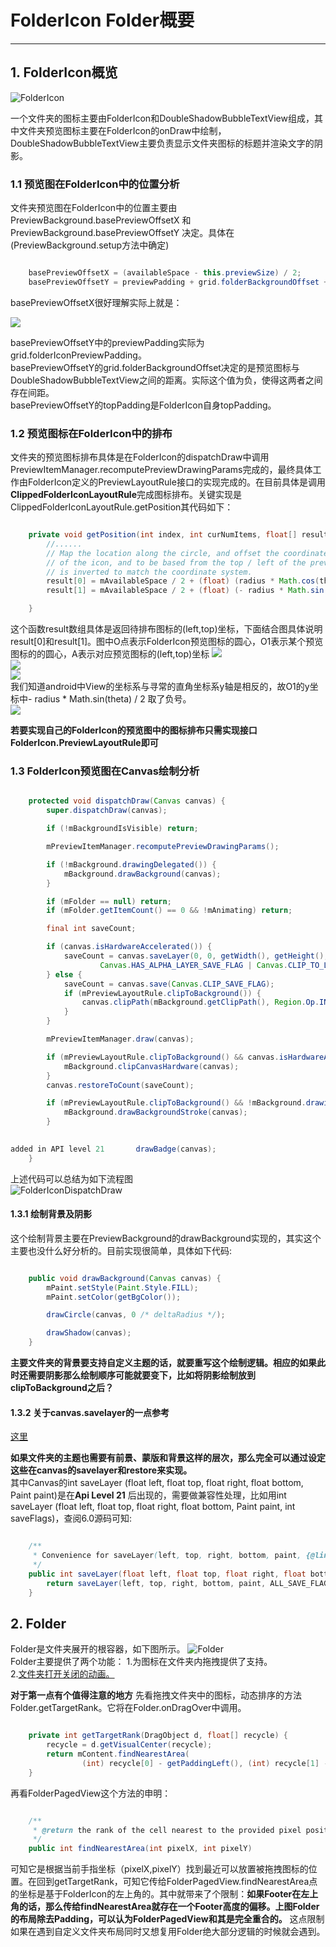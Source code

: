 # FolderIcon Folder概要
---------------------

## 1. FolderIcon概览
![FolderIcon](./images/FolderIcon.png)

一个文件夹的图标主要由FolderIcon和DoubleShadowBubbleTextView组成，其中文件夹预览图标主要在FolderIcon的onDraw中绘制，DoubleShadowBubbleTextView主要负责显示文件夹图标的标题并渲染文字的阴影。

### 1.1 预览图在FolderIcon中的位置分析
文件夹预览图在FolderIcon中的位置主要由PreviewBackground.basePreviewOffsetX 和 PreviewBackground.basePreviewOffsetY 决定。具体在(PreviewBackground.setup方法中确定)

```java {.line-numbers}

    basePreviewOffsetX = (availableSpace - this.previewSize) / 2;
    basePreviewOffsetY = previewPadding + grid.folderBackgroundOffset + topPadding;

```
basePreviewOffsetX很好理解实际上就是：

![](./images/f1.gif)

basePreviewOffsetY中的previewPadding实际为 grid.folderIconPreviewPadding。  
basePreviewOffsetY的grid.folderBackgroundOffset决定的是预览图标与DoubleShadowBubbleTextView之间的距离。实际这个值为负，使得这两者之间存在间距。  
basePreviewOffsetY的topPadding是FolderIcon自身topPadding。

### 1.2 预览图标在FolderIcon中的排布
文件夹的预览图标排布具体是在FolderIcon的dispatchDraw中调用PreviewItemManager.recomputePreviewDrawingParams完成的，最终具体工作由FolderIcon定义的PreviewLayoutRule接口的实现完成的。在目前具体是调用**ClippedFolderIconLayoutRule**完成图标排布。关键实现是ClippedFolderIconLayoutRule.getPosition其代码如下：

```java  {.line-numbers}

    private void getPosition(int index, int curNumItems, float[] result) {
        //......
        // Map the location along the circle, and offset the coordinates to represent the center
        // of the icon, and to be based from the top / left of the preview area. The y component
        // is inverted to match the coordinate system.
        result[0] = mAvailableSpace / 2 + (float) (radius * Math.cos(theta) / 2) - halfIconSize;
        result[1] = mAvailableSpace / 2 + (float) (- radius * Math.sin(theta) / 2) - halfIconSize;

    }

```

这个函数result数组具体是返回待排布图标的(left,top)坐标，下面结合图具体说明result[0]和result[1]。图中O点表示FolderIcon预览图标的圆心，O1表示某个预览图标的的圆心，A表示对应预览图标的(left,top)坐标
![](./images/LayoutRule.png)  
![](./images/f2.gif)  
![](./images/f3.gif)  
我们知道android中View的坐标系与寻常的直角坐标系y轴是相反的，故O1的y坐标中- radius * Math.sin(theta) / 2 取了负号。  
![](./images/f4.gif)  

**若要实现自己的FolderIcon的预览图中的图标排布只需实现接口FolderIcon.PreviewLayoutRule即可**

### 1.3 FolderIcon预览图在Canvas绘制分析

```java {.line-numbers}

    protected void dispatchDraw(Canvas canvas) {
        super.dispatchDraw(canvas);

        if (!mBackgroundIsVisible) return;

        mPreviewItemManager.recomputePreviewDrawingParams();

        if (!mBackground.drawingDelegated()) {
            mBackground.drawBackground(canvas);
        }

        if (mFolder == null) return;
        if (mFolder.getItemCount() == 0 && !mAnimating) return;

        final int saveCount;

        if (canvas.isHardwareAccelerated()) {
            saveCount = canvas.saveLayer(0, 0, getWidth(), getHeight(), null,
                    Canvas.HAS_ALPHA_LAYER_SAVE_FLAG | Canvas.CLIP_TO_LAYER_SAVE_FLAG);
        } else {
            saveCount = canvas.save(Canvas.CLIP_SAVE_FLAG);
            if (mPreviewLayoutRule.clipToBackground()) {
                canvas.clipPath(mBackground.getClipPath(), Region.Op.INTERSECT);
            }
        }

        mPreviewItemManager.draw(canvas);

        if (mPreviewLayoutRule.clipToBackground() && canvas.isHardwareAccelerated()) {
            mBackground.clipCanvasHardware(canvas);
        }
        canvas.restoreToCount(saveCount);

        if (mPreviewLayoutRule.clipToBackground() && !mBackground.drawingDelegated()) {
            mBackground.drawBackgroundStroke(canvas);
        }

 
added in API level 21       drawBadge(canvas);
    }

```
上述代码可以总结为如下流程图  
![FolderIconDispatchDraw](./images/FolderIconDispatchDraw.png)

#### 1.3.1 绘制背景及阴影
这个绘制背景主要在PreviewBackground的drawBackground实现的，其实这个主要也没什么好分析的。目前实现很简单，具体如下代码:  
```java {.line-numbers}

    public void drawBackground(Canvas canvas) {
        mPaint.setStyle(Paint.Style.FILL);
        mPaint.setColor(getBgColor());

        drawCircle(canvas, 0 /* deltaRadius */);

        drawShadow(canvas);
    }

```
**主要文件夹的背景要支持自定义主题的话，就要重写这个绘制逻辑。相应的如果此时还需要阴影那么绘制顺序可能就要变下，比如将阴影绘制放到clipToBackground之后？**

#### 1.3.2 关于canvas.savelayer的一点参考
[这里](http://blog.csdn.net/cquwentao/article/details/51423371)

**如果文件夹的主题也需要有前景、蒙版和背景这样的层次，那么完全可以通过设定这些在canvas的savelayer和restore来实现。**  
其中Canvas的int saveLayer (float left, float top, float right, float bottom, Paint paint)是在**Api Level 21** 后出现的，需要做兼容性处理，比如用int saveLayer (float left, float top, float right, float bottom, Paint paint, int saveFlags)，查阅6.0源码可知:
```java {.line-numbers}

    /**
     * Convenience for saveLayer(left, top, right, bottom, paint, {@link #ALL_SAVE_FLAG})
     */
    public int saveLayer(float left, float top, float right, float bottom, @Nullable Paint paint) {
        return saveLayer(left, top, right, bottom, paint, ALL_SAVE_FLAG);
    }

```

## 2. Folder
Folder是文件夹展开的根容器，如下图所示。
![Folder](./images/Folder.webp)  
Folder主要提供了两个功能：
1.为图标在文件夹内拖拽提供了支持。  
2.[文件夹打开关闭的动画。](./Animation/folder_create_delete.md)  

**对于第一点有个值得注意的地方**
先看拖拽文件夹中的图标，动态排序的方法Folder.getTargetRank。它将在Folder.onDragOver中调用。
```java {.line-numbers}

    private int getTargetRank(DragObject d, float[] recycle) {
        recycle = d.getVisualCenter(recycle);
        return mContent.findNearestArea(
                (int) recycle[0] - getPaddingLeft(), (int) recycle[1] - getPaddingTop());
    }

```
再看FolderPagedView这个方法的申明：
```java {.line-numbers}

    /**
     * @return the rank of the cell nearest to the provided pixel position.
     */
    public int findNearestArea(int pixelX, int pixelY) 

```
可知它是根据当前手指坐标（pixelX,pixelY）找到最近可以放置被拖拽图标的位置。在回到getTargetRank，可知它传给FolderPagedView.findNearestArea点的坐标是基于FolderIcon的左上角的。其中就带来了个限制：**如果Footer在左上角的话，那么传给findNearestArea就存在一个Footer高度的偏移。上图Folder的布局除去Padding，可以认为FolderPagedView和其是完全重合的。**
这点限制如果在遇到自定义文件夹布局同时又想复用Folder绝大部分逻辑的时候就会遇到。

